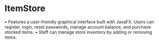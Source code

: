 # ItemStore
• Features a user-friendly graphical interface built with JavaFX. Users can register, login, reset passwords, manage account  balance, and purchase stocked items.  • Staff can manage store inventory by adding or removing items.
